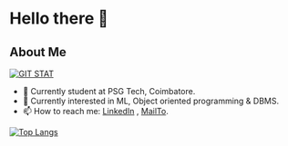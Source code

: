 # Hello there 👋 

## About Me

<!-- <img height="180em" src="https://github-readme-stats.vercel.app/api?username=joshi14&show_icons=true&hide_border=true&&count_private=true&include_all_commits=true&theme=dark&hide=contribs,issues" /> -->

[![GIT STAT](https://github-readme-stats.vercel.app/api?username=joshi14&show_icons=true&hide_border=true&&count_private=true&include_all_commits=true&theme=dark&hide=contribs,issues)](https://github.com/joshi14)

-  📍 Currently student at PSG Tech, Coimbatore.
- 🔭 Currently interested in ML, Object oriented programming & DBMS.
- 📫 How to reach me: [LinkedIn](https://www.linkedin.com/in/joshi14/) , [MailTo](mailto:joshi14selvam@gmail.com).
<!-- - 📁 Find More About Me Here : [Click Here](https://joshi14.github.io/) -->

[![Top Langs](https://github-readme-stats.vercel.app/api/top-langs/?username=joshi14&layout=compact&theme=dark&hide_border=true&langs_count=9&hide=javascript)](https://github.com/joshi14)
